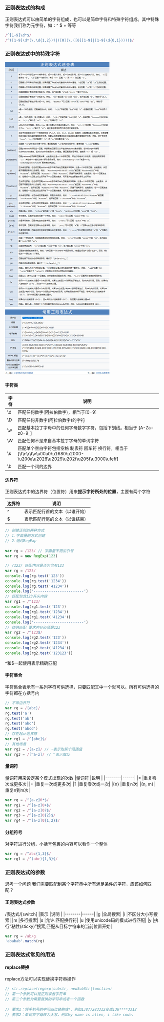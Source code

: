 ### 正则表达式的构成
正则表达式可以由简单的字符组成，也可以是简单字符和特殊字符组成。其中特殊字符我们称为元字符，如：^ $ + 等等
```js
/^[1-9]\d*$/
/^([1-9]\d*(\.\d{1,2})?|([0](\.([0][1-9]|[1-9]\d{0,1}))))$/
```

### 正则表达式中的特殊字符
![特殊字符](01.jpg)

#### 字符类
|字符   |说明  |
|--------|------|
|\d   |匹配任何数字(阿拉伯数字)，相当于[0-9]|
|\D   |匹配任何非数字(阿拉伯数字)的字符|
|\w   |匹配基本拉丁字母中的任何字母数字字符，包括下划线。相当于 [A-Za-z0-9_]|
|\W   |匹配任何不是来自基本拉丁字母的单词字符|
|\s   |匹配单个空白字符包括空格 制表符 回车符 换行符，相当于[\f\n\r\t\v\u00a0\u1680\u2000-\u200a\u2028\u2029\u202f\u205f\u3000\ufeff]|
|\b   |匹配一个词的边界|

#### 边界符
正则表达式中的边界符（位置符）用来**提示字符所处的位置**，主要有两个字符

|边界符   |说明  |
|--------|------|
|^   |表示匹配行首的文本（以谁开始）|
|$   |表示匹配行尾的文本（以谁结束）|

```js
// 创建正则的两种方式
// 1.字面量的方式创建
// 2.通过RegExp

var rg = /123/ // 字面量不用加引号
var rg = new RegExp(123)
```
```js
// /123/ 匹配内容是否包含有123
var rg = /123/
console.log(rg.test('123'))
console.log(rg.test('1234'))
console.log(rg.test('41234'))
console.log('-----------------------')
// 匹配包含123开头内容
var rg1 = /^123/
console.log(rg1.test('123'))
console.log(rg1.test('1234'))
console.log(rg1.test('41234'))
console.log('-----------------------')
// 精确匹配 要求内容必须是123
var rg2 = /^123$/
console.log(rg2.test('123'))
console.log(rg2.test('1234'))
console.log(rg2.test('41234'))
console.log(rg2.test('123123'))
```
^和$一起使用表示精确匹配

#### 字符集合
字符集合表示有一系列字符可供选择，只要匹配其中一个就可以。所有可供选择的字符都在方括号内
```js
// 不带边界符
var rg = /[abc]/
rg.test('a')
rg.test('ab')
rg.test('abc')
rg.test('abcd')
// 存在起止边界符
var rg1 = /^[abc]$/
// 其他场景
var rg2 = /[a-z]/ // -表示取某个范围值
var rg3 = /[^a-z]/ // ^表示取反
```

#### 量词符
量词符用来设定某个模式出现的次数
|量词符   |说明  |
|--------|------|
|*   |重复零次或更多次|
|+   |重复一次或更多次|
|?   |重复零次或一次|
|{n} |重复n次|
|{n, m}|重复n到m次|
```js
var rg = /^[a-z]0*$/
var rg1 = /^[a-z]0+$/
var rg2 = /^[a-z]0?$/
var rg3 = /^[a-z]0{2}$/
var rg4 = /^[a-z]0{1,2}$/
```

#### 分组符号
对字符进行分组，小括号包裹的内容可以看作一个整体
```js
var rg = /^abc{1,3}$/
var rg1 = /^(abc){1,3}$/
```

### 正则表达式的参数
思考一个问题
我们需要匹配到某个字符串中所有满足条件的字符，应该如何匹配？
#### 正则表达式参数
/表达式/[switch]
|表示   |说明  |
|--------|------|
|g   |全局搜索|
|i   |不区分大小写搜索|
|m   |多行搜索|
|s   |允许.匹配换行符|
|u   |使用unicode码的模式进行匹配|
|y   |执行“粘性(sticky)”搜索,匹配从目标字符串的当前位置开始|
```js
var rg = /ab/g
'ababab'.match(rg)
```


### 正则表达式常见的用法
#### replace替换
replace方法可以实现替换字符串操作
```js
// str.replace(regexp|substr, newSubStr|function)
// 第一个参数可以是正则或者字符串
// 第二个参数为需要替换的字符串或者一个函数

// 要求1：将手机号的中间四位替换成*，例如13877283312变成138****3312
// 要求2：单词首字母转为大写，例如my name is allen, i like code.
```